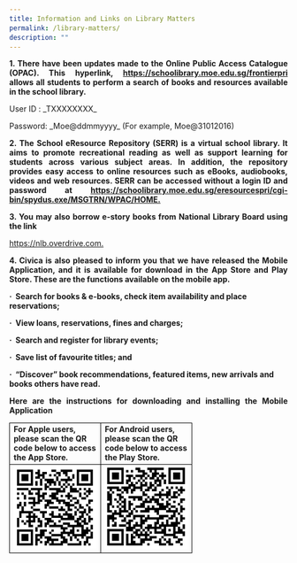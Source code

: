 ```yaml
---
title: Information and Links on Library Matters
permalink: /library-matters/
description: ""
---
```

<p style="text-align:justify;"><strong>1.  There have been updates made to the Online Public Access Catalogue (OPAC). 
<strong>This hyperlink, <a href="https://schoolibrary.moe.edu.sg/frontierpri" target="_blank" rel="noopener">https://schoolibrary.moe.edu.sg/frontierpri</a></strong> allows all students to perform a search of books and resources available in the school library.</strong></p>  
<p>User ID : _TXXXXXXXX_ </p>
<p>Password: _Moe@ddmmyyyy_ (For example, Moe@31012016)</p>

<p style="text-align:justify;"><strong>2.  The School eResource Repository (SERR) is a virtual school library. It aims to promote recreational reading as well as support learning for students across various subject areas. In addition, the repository provides easy access to online resources such as eBooks, audiobooks, videos and web resources. SERR can be accessed without a login ID and password at <a href="https://schoolibrary.moe.edu.sg/eresourcespri/cgi-bin/spydus.exe/MSGTRN/WPAC/HOME" target="_blank" rel="noopener">https://schoolibrary.moe.edu.sg/eresourcespri/cgi-bin/spydus.exe/MSGTRN/WPAC/HOME.</a></strong></p>  
	
<p style="text-align:justify;"><strong>3.  You may also borrow e-story books from National Library Board using the link</strong></p>
<a href="https://nlb.overdrive.com" target="_blank" rel="noopener">https://nlb.overdrive.com.</a></strong></p>
	
<p style="text-align:justify;"><strong>4.  Civica is also pleased to inform you that we have released the Mobile Application, and it is available for download in the App Store and Play Store. These are the functions available on the mobile app.
<p>·&nbsp;&nbsp;Search for books & e-books, check item availability and place reservations;</p>
<p>·&nbsp;&nbsp;View loans, reservations, fines and charges;</p>
<p>·&nbsp;&nbsp;Search and register for library events;</p>
<p>·&nbsp;&nbsp;Save list of favourite titles; and</p>
<p>·&nbsp;&nbsp;“Discover” book recommendations, featured items, new arrivals and books others have read.</p>

<p style="text-align:justify;"><strong>Here are the instructions for downloading and installing the Mobile Application</strong></p>
	
<table>
  <tbody>
    <tr>
      <td style="width: 150px; border:1px solid black;"><strong>For Apple users, please scan the QR code below to access the App Store.</strong></td>
      <td style="width: 150px; border:1px solid black;"><strong>For Android users, please scan the QR code below to access the Play Store.</strong></td>
			<tr> 
				<td style="border:1px solid black;"><img src="/images/APPLE Library.jpg" style="width: 100%;"></td>
				<td style="border:1px solid black;"><img src="/images/ANDROID Library.jpg" style="width: 100%;"></td>